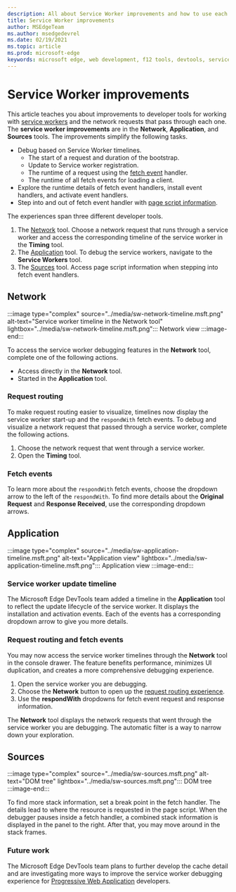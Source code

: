 ```yaml
---
description: All about Service Worker improvements and how to use each one.
title: Service Worker improvements
author: MSEdgeTeam
ms.author: msedgedevrel
ms.date: 02/19/2021
ms.topic: article
ms.prod: microsoft-edge
keywords: microsoft edge, web development, f12 tools, devtools, service worker, PWA
---
```

# Service Worker improvements

This article teaches you about improvements to developer tools for working with [service workers][MdnServiceWorkerApi] and the network requests that pass through each one.  The **service worker improvements** are in the **Network**, **Application**, and **Sources** tools.  The improvements simplify the following tasks.

*   Debug based on Service Worker timelines.
    *   The start of a request and duration of the bootstrap.
    *   Update to Service worker registration.
    *   The runtime of a request using the [fetch event][MdnFetchEvent] handler.
    *   The runtime of all fetch events for loading a client.
*   Explore the runtime details of fetch event handlers, install event handlers, and activate event handlers.
*   Step into and out of fetch event handler with [page script information](#sources).

The experiences span three different developer tools.

1.  The [Network](#network) tool.  Choose a network request that runs through a service worker and access the corresponding timeline of the service worker in the **Timing** tool.
1.  The [Application](#application) tool.  To debug the service workers, navigate to the **Service Workers** tool.
1.  The [Sources](#sources) tool.  Access page script information when stepping into fetch event handlers.


<!-- ====================================================================== -->
## Network

:::image type="complex" source="../media/sw-network-timeline.msft.png" alt-text="Service worker timeline in the Network tool" lightbox="../media/sw-network-timeline.msft.png":::
   Network view
:::image-end:::

To access the service worker debugging features in the **Network** tool, complete one of the following actions.

*   Access directly in the **Network** tool.
*   Started in the **Application** tool.

### Request routing

To make request routing easier to visualize, timelines now display the service worker start-up and the `respondWith` fetch events.  To debug and visualize a network request that passed through a service worker, complete the following actions.

1.  Choose the network request that went through a service worker.
1.  Open the **Timing** tool.

### Fetch events

To learn more about the `respondWith` fetch events, choose the dropdown arrow to the left of the `respondWith`.  To find more details about the **Original Request** and **Response Received**, use the corresponding dropdown arrows.


<!-- ====================================================================== -->
## Application

:::image type="complex" source="../media/sw-application-timeline.msft.png" alt-text="Application view" lightbox="../media/sw-application-timeline.msft.png":::
   Application view
:::image-end:::

### Service worker update timeline

The Microsoft Edge DevTools team added a timeline in the **Application** tool to reflect the update lifecycle of the service worker.  It displays the installation and activation events.  Each of the events has a corresponding dropdown arrow to give you more details.

### Request routing and fetch events

You may now access the service worker timelines through the **Network** tool in the console drawer.  The feature benefits performance, minimizes UI duplication, and creates a more comprehensive debugging experience.

1.  Open the service worker you are debugging.
1.  Choose the **Network** button to open up the [request routing experience](#network).
1.  Use the **respondWith** dropdowns for fetch event request and response information.

The **Network** tool displays the network requests that went through the service worker you are debugging.  The automatic filter is a way to narrow down your exploration.


<!-- ====================================================================== -->
## Sources

:::image type="complex" source="../media/sw-sources.msft.png" alt-text="DOM tree" lightbox="../media/sw-sources.msft.png":::
   DOM tree
:::image-end:::

To find more stack information, set a break point in the fetch handler.  The details lead to where the resource is requested in the page script.  When the debugger pauses inside a fetch handler, a combined stack information is displayed in the panel to the right.  After that, you may move around in the stack frames.

### Future work

The Microsoft Edge DevTools team plans to further develop the cache detail and are investigating more ways to improve the service worker debugging experience for [Progressive Web Application][MdnProgressiveWebApps] developers.


<!-- ====================================================================== -->
<!-- links -->
[MdnFetchEvent]: https://developer.mozilla.org/docs/Web/API/FetchEvent "FetchEvent | MDN"
[MdnProgressiveWebApps]: https://developer.mozilla.org/docs/Web/Progressive_web_apps "Progressive web apps (PWAs) | MDN"
[MdnServiceWorkerApi]: https://developer.mozilla.org/docs/Web/API/Service_Worker_API "Service Worker API | MDN"

